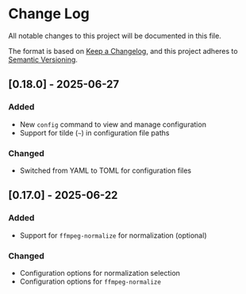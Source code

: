# Change Log

All notable changes to this project will be documented in this file.

The format is based on [Keep a Changelog](https://keepachangelog.com/en/1.0.0/),
and this project adheres to [Semantic Versioning](https://semver.org/spec/v2.0.0.html).

## [0.18.0] - 2025-06-27

### Added

- New `config` command to view and manage configuration
- Support for tilde (`~`) in configuration file paths

### Changed

- Switched from YAML to TOML for configuration files

## [0.17.0] - 2025-06-22

### Added

- Support for `ffmpeg-normalize` for normalization (optional)

### Changed

- Configuration options for normalization selection
- Configuration options for `ffmpeg-normalize`
